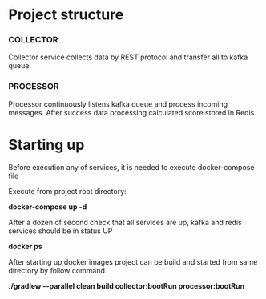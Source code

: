 # Project structure
### COLLECTOR 
Collector service collects data by REST protocol and transfer all to kafka queue.

### PROCESSOR
Processor continuously listens kafka queue and process incoming messages.
After success data processing calculated score stored in Redis    


# Starting up
Before execution any of services, it is needed to execute docker-compose file

Execute from project root directory:

**docker-compose up -d**

After a dozen of second check that all services are up,
kafka and redis services should be in status UP

**docker ps**

After starting up docker images project can be build and started from same directory by follow command

**./gradlew --parallel clean build collector:bootRun processor:bootRun**